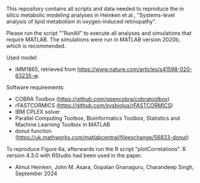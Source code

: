 This repository contains all scripts and data needed to reproduce the in silico metabolic modeling analyses in Heinken et al., "Systems-level analysis of lipid metabolism in oxygen-induced retinopathy".

Please run the script ""RunAll" to execute all analyses and simulations that require MATLAB.
The simulations were run in MATLAB version 2020b, which is recommended.

Used model:
- iMM1865, retrieved from https://www.nature.com/articles/s41598-020-63235-w. 

Software requirements:
- COBRA Toolbox (https://github.com/opencobra/cobratoolbox)
- rFASTCORMICS (https://github.com/sysbiolux/rFASTCORMICS)
- IBM CPLEX solver
- Parallel Computing Toolbox, Bioinformatics Toolbox, Statistics and Machine Learning Toolbox in MATLAB
- donut function (https://uk.mathworks.com/matlabcentral/fileexchange/56833-donut)

To reproduce Figure 6a, afterwards run the R script "plotCorrelations". 
R version 4.3.0 with RStudio had been used in the paper.

- Almut Heinken, John M. Asara, Gopalan Gnanaguru, Charandeep Singh, September 2024

